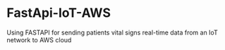 # FastApi-IoT-AWS
Using FASTAPI for sending patients vital signs real-time data from an IoT network to AWS cloud
